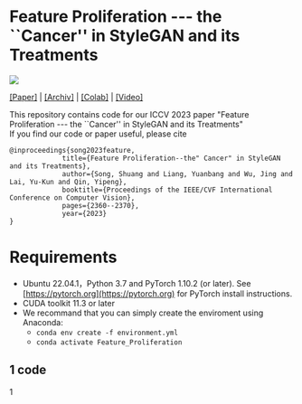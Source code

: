 # Feature Proliferation --- the ``Cancer'' in StyleGAN and its Treatments

![](https://github.com/songc42/Feature-proliferation/blob/main/Impact_feature_proliferation.png)

[[Paper]](https://openaccess.thecvf.com/content/ICCV2023/html/Song_Feature_Proliferation_--_the_Cancer_in_StyleGAN_and_its_Treatments_ICCV_2023_paper.html) | 
[[Archiv]](https://openaccess.thecvf.com/content/ICCV2023/html/Song_Feature_Proliferation_--_the_Cancer_in_StyleGAN_and_its_Treatments_ICCV_2023_paper.html) | 
[[Colab]](https://openaccess.thecvf.com/content/ICCV2023/html/Song_Feature_Proliferation_--_the_Cancer_in_StyleGAN_and_its_Treatments_ICCV_2023_paper.html) | 
[[Video]](https://openaccess.thecvf.com/content/ICCV2023/html/Song_Feature_Proliferation_--_the_Cancer_in_StyleGAN_and_its_Treatments_ICCV_2023_paper.html)

This repository contains code for our ICCV 2023 paper "Feature Proliferation --- the ``Cancer'' in StyleGAN and its Treatments" <br>
If you find our code or paper useful, please cite <br>

    @inproceedings{song2023feature,  
                 title={Feature Proliferation--the" Cancer" in StyleGAN and its Treatments},  
                 author={Song, Shuang and Liang, Yuanbang and Wu, Jing and Lai, Yu-Kun and Qin, Yipeng},  
                 booktitle={Proceedings of the IEEE/CVF International Conference on Computer Vision},  
                 pages={2360--2370},  
                 year={2023}     
    }
                





Requirements
==

*  Ubuntu 22.04.1，Python 3.7 and PyTorch 1.10.2 (or later). See [https://pytorch.org](https://pytorch.org) for PyTorch install instructions.
*  CUDA toolkit 11.3 or later
*  We recommand that you can simply create the enviroment using Anaconda:
   * `conda env create -f environment.yml`
   * `conda activate Feature_Proliferation`


1
code
----
1

